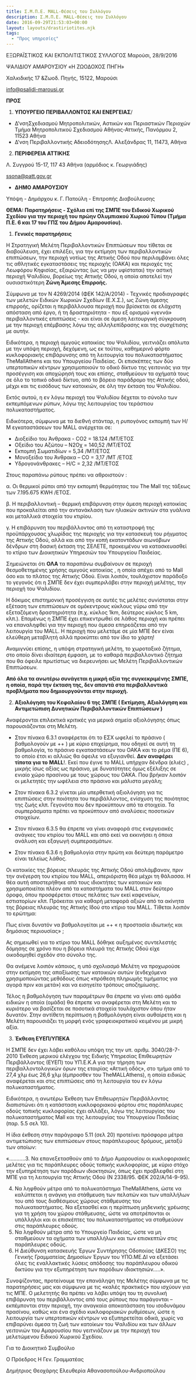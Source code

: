 ```yaml
---
title: Σ.Μ.Π.Ε. MALL-Θέσεις του Συλλόγου
description: Σ.Μ.Π.Ε. MALL-Θέσεις του Συλλόγου
date: 2016-09-29T21:53:03+00:00
layout: layouts/drastiriotites.njk
tags:
  - "Προς υπηρεσίες"
---
```


<!-- excerpt -->

ΕΞΩΡΑΪΣΤΙΚΟΣ ΚΑΙ ΕΚΠΟΛΙΤΙΣΤΙΚΟΣ ΣΥΛΛΟΓΟΣ Μαρούσι, 28/9/2016

ΨΑΛΙΔΙΟΥ ΑΜΑΡΟΥΣΙΟΥ «Η ΖΩΟΔΟΧΟΣ ΠΗΓΗ»

Χαλκιδικής 17 &amp;Ζωοδ. Πηγής, 15122, Μαρούσι

<info@psalidi-marousi.gr>

**ΠΡΟΣ**

1. **ΥΠΟΥΡΓΕΙΟ ΠΕΡΙΒΑΛΛΟΝΤΟΣ ΚΑΙ ΕΝΕΡΓΕΙΑΣ**/

- Δ’νσηΣχεδιασμού Μητροπολιτικών, Αστικών και Περιαστικών Περιοχών Τμήμα Μητροπολιτικού Σχεδιασμού Αθήνας-Αττικής, Πανόρμου 2, 11523 Αθήνα
- Δ’νση Περιβαλλοντικής ΑδειοδότησηςΛ. Αλεξάνδρας 11, 11473, Αθήνα

2. **ΠΕΡΙΦΕΡΕΙΑ ΑΤΤΙΚΗΣ**

Λ. Συγγρού 15-17, 117 43 Αθήνα (αρμόδιος κ. Γεωργιάδης)

<ssona@patt.gov.gr>

- **ΔΗΜΟ ΑΜΑΡΟΥΣΙΟΥ**

Υπόψη - Δημάρχου κ. Γ. Πατούλη - Επιτροπής Διαβούλευσης

**ΘΕΜΑ: Παρατηρήσεις - Σχόλια επί της ΣΜΠΕ του Ειδικού Χωρικού Σχεδίου για την περιοχή του πρώην Ολυμπιακού Χωριού Τύπου (Τμήμα Π.Ε. 6 και 17 του ΓΠΣ του Δήμου Αμαρουσίου).**

1. **Γενικές παρατηρήσεις**

Η Στρατηγική Μελέτη Περιβαλλοντικών Επιπτώσεων που τίθεται σε διαβούλευση, έχει επιλέξει, για την εκτίμηση των περιβαλλοντικών επιπτώσεων, την περιοχή νοτίως της Αττικής Οδού που περιλαμβάνει όλες τις αθλητικές εγκαταστάσεις της περιοχής (ΟΑΚΑ) και περιοχές της Λεωφόρου Κηφισίας, εξαιρώντας (ως να μην υφίσταται) την αστική περιοχή Ψαλιδίου, βορείως της Αττικής Οδού, η οποία αποτελεί την ουσιαστικότερη **Ζώνη Άμεσης Επιρροής.**

Σύμφωνα με τον Ν 4269/2014 (ΦΕΚ 142/Α/2014) - Τεχνικές προδιαγραφές των μελετών Ειδικών Χωρικών Σχεδίων (Ε.Χ.Σ.), ως Ζώνη άμεσης επιρροής, ορίζεται η περιβάλλουσα περιοχή που βρίσκεται σε ελάχιστη απόσταση από έργο, ή τη δραστηριότητα - που εξ ορισμού «γεννά» περιβαλλοντικές επιπτώσεις - και είναι σε άμεση λειτουργική σύγκρουση με την περιοχή επέμβασης λόγω της αλληλεπίδρασης και της συσχέτισης με αυτήν.

Ειδικότερα, η περιοχή αμιγούς κατοικίας του Ψαλιδίου, γειτνιάζει απόλυτα με την υπόψη περιοχή, δεχόμενη, ως εκ τούτου, καθημερινό φόρτο κυκλοφοριακής επιβάρυνσης από τη λειτουργία του πολυκαταστήματος TheMallAthens και του Υπουργείου Παιδείας. Οι επισκέπτες των δύο υπερτοπικών κέντρων χρησιμοποιούν το οδικό δίκτυο της γειτονιάς για την προσέγγιση και αποχώρησή τους και επίσης, σταθμεύουν τα οχήματά τους σε όλο το τοπικό οδικό δίκτυο, από το βόρειο παράδρομο της Αττικής οδού, μέχρι και τις εισόδους των κατοικιών, σε όλη την έκταση του Ψαλιδίου.

Εκτός αυτού, η εν λόγω περιοχή του Ψαλιδίου δέχεται το σύνολο των εκπεμπόμενων ρύπων, λόγω της λειτουργίας του τεράστιου πολυκαταστήματος.

Ειδικότερα, σύμφωνα με τα διεθνή στάνταρ, η ρυπογόνος εκπομπή των Η/Μ εγκαταστάσεων του MALL ανέρχεται σε:

- Διοξείδιο του Άνθρακα - CO2 = 18.124 /MT/ΕΤΟΣ
- Οξείδιο του Αζώτου – Ν2Οχ = 140,52 /ΜΤ/ΕΤΟΣ
- Εκπομπή Σωματιδίων = 5,34 /ΜΤ/ΕΤΟΣ
- Μονοξείδιο του Άνθρακα – CO = 3,17 /ΜΤ /ΕΤΟΣ
- Υδρογονάνθρακες – Η/C = 2,32 /ΜΤ/ΕΤΟΣ

Στους παραπάνω ρύπους πρέπει να αθροιστούν :

α. Οι θερμικοί ρύποι από την εκπομπή θερμότητας του The Mall της τάξεως των 7.195.675 KWH /ΕΤΟΣ.

β. Η περιβαλλοντική – θερμική επιβάρυνση στην άμεση περιοχή κατοικίας που προκαλείται από την αντανάκλαση των ηλιακών ακτινών στα γυάλινα και μεταλλικά στοιχεία του κτιρίου.

γ. Η επιβάρυνση του περιβάλλοντος από τη καταστροφή της προϋπάρχουσας χλωρίδας της περιοχής για την κατασκευή του ρήγματος της Αττικής Οδού, αλλά και από την κοπή εκατοντάδων αιωνόβιων δένδρων στη δασική έκταση της ΣΕΛΕΤΕ, προκειμένου να κατασκευασθεί το κτίριο των Διοικητικών Υπηρεσιών του Υπουργείου Παιδείας.

Σημειώνεται ότι **ΟΛΑ** τα παραπάνω συμβαίνουν σε περιοχή θεσμοθετημένης χρήσης αμιγούς κατοικίας , η οποία απέχει από το Mall όσο και το πλάτος της Αττικής Οδού. Είναι λοιπόν, τουλάχιστον παράδοξο το γεγονός ότι η ΣΜΠΕ δεν έχει συμπεριλάβει στην περιοχή μελέτης, την περιοχή του Ψαλιδίου.

Η δόκιμος επιστημονική προσέγγιση σε αυτές τις μελέτες συνίσταται στην εξέταση των επιπτώσεων σε ομόκεντρους κύκλους γύρω από την εξεταζόμενη δραστηριότητα (π.χ. κύκλος 1km, δεύτερος κύκλος 5 km, κλπ.). Επομένως η ΣΜΠΕ έχει επικεντρωθεί σε λάθος περιοχή και πρέπει να επαναληφθεί για την περιοχή που άμεσα επηρεάζεται από την λειτουργία του MALL. Η περιοχή που μελετάμε σε μία ΜΠΕ δεν είναι ελεύθερη μεταβλητή αλλά προκύπτει από τον ίδιο το χάρτη!

Αναμιγνύει επίσης, η υπόψη στρατηγική μελέτη, το χωροταξικό ζήτημα, στο οποίο δίνει ιδιαίτερη έμφαση, με το καθαρά περιβαλλοντικό ζήτημα που θα όφειλε πρωτίστως να διερευνήσει ως Μελέτη Περιβαλλοντικών Επιπτώσεων.

**Από όλα τα ανωτέρω συνάγεται η μικρή αξία της συγκεκριμένης ΣΜΠΕ, η οποία, παρά την έκταση της, δεν απαντά στα περιβαλλοντικά προβλήματα που δημιουργούνται στην περιοχή.**

2. **Αξιολόγηση του Κεφαλαίου 6 της ΣΜΠΕ ( Εκτίμηση, Αξιολόγηση και Αντιμετώπιση Δυνητικών Περιβαλλοντικών Επιπτώσεων )**

Αναφέρονται επιλεκτικά κριτικές για μερικά σημεία αξιολόγησης όπως παρουσιάζονται στη Μελέτη.

- Στον πίνακα 6.3.1 αναφέρεται ότι το ΕΣΧ ωφελεί το πράσινο ( βαθμολογούν με ++ ) με κύριο επιχείρημα, που οδηγεί σε αυτή τη βαθμολογία, το πράσινο εγκαταστάσεων του ΟΑΚΑ και το ρέμα (ΠΕ 6), το οποίο έτσι κι αλλιώς θα όφειλε να εξυγιανθεί. **Δεν αναφέρει τίποτα για το** **MALL**!. Εκεί που έγινε το MALL υπήρχαν δένδρα (ελιές) , μικρής ίσως αξίας ως πράσινο, με δυνατότητες όμως εξέλιξης σε ενιαίο χώρο πρασίνου με τους χώρους του ΟΑΚΑ. Που βρήκαν λοιπόν οι μελετητές την ωφέλεια στο πράσινο και μάλιστα μεγάλη;

- Στον πίνακα 6.3.2 γίνεται μία υπερθετική αξιολόγηση για τις επιπτώσεις στην ποιότητα του περιβάλλοντος, ενίσχυση της ποιότητας της ζωής κλπ. Γεγονότα που δεν προκύπτουν από τα στοιχεία. Τα συμπεράσματα πρέπει να προκύπτουν από αναλύσεις ποσοτικών στοιχείων.

- Στον πίνακα 6.3.5 θα έπρεπε να γίνει αναφορά στις ενεργειακές ανάγκες του κτιρίου του MALL και από εκεί να εκκινήσει η όποια ανάλυση και εξαγωγή συμπερασμάτων.

- Στον πίνακα 6.3.6 η βαθμολογία στην πρώτη και δεύτερη παράμετρο είναι τελείως λάθος.

Οι κατοικίες της βόρειας πλευράς της Αττικής Οδού απολάμβαναν, πριν την ανέγερση του κτιρίου του MALL, απεριόριστη θέα μέχρι τη θάλασσα. Η θέα αυτή αποστερήθηκε από τους ιδιοκτήτες των κατοικιών και χρησιμοποιείται πλέον από τα καταστήματα του MALL στον δεύτερο όροφο, όπου προσφέρεται στους πελάτες των εκεί καφενείων, εστιατορίων κλπ. Πρόκειται για καθαρή μεταφορά αξιών από τα ακίνητα της βόρειας πλευράς της Αττικής Ιδού στο κτίριο του MALL. Τίθεται λοιπόν το ερώτημα:

Πως είναι δυνατόν να βαθμολογείται με ++ « η προστασία ιδιωτικής και δημόσιας περιουσίας» ;

Ας σημειωθεί για το κτίριο του MALL δόθηκε αυξημένος συντελεστής δόμησης σε χρόνο που η βόρεια πλευρά της Αττικής Οδού είχε οικοδομηθεί σχεδόν στο σύνολο της.

Θα ανέμενε λοιπόν κάποιος, η υπό σχολιασμό Μελέτη να προχωρούσε στην εκτίμηση της απαξίωσης των κατοικιών αυτών (ενδεχόμενα χρησιμοποιώντας μεθόδους όπως «πρόθεση πληρωμής τιμήματος για αγορά πριν και μετά») και να εισηγείτο τρόπους αποζημίωσης.

Τέλος η βαθμολόγηση των παραμέτρων θα έπρεπε να γίνει από ομάδα ειδικών η οποία (ομάδα) θα έπρεπε να αναφέρεται στη Μελέτη και το κυριότερο να βασίζεται σε ποσοτικά στοιχεία τουλάχιστον όπου ήταν δυνατόν. Στην αντίθετη περίπτωση η βαθμολόγηση είναι αυθαίρετη και η Μελέτη παρουσιάζει τη μορφή ενός γραφειοκρατικού κειμένου με μικρή αξία.

3. **Έκθεση ΕΥΕΠ/ΥΠΕΚΑ**

Η ΣΜΠΕ δεν έχει λάβει καθόλου υπόψη της την υπ. αριθμ. 3040/28-7-2010 Έκθεση μερικού ελέγχου της Ειδικής Υπηρεσίας Επιθεωρητών Περιβάλλοντος (ΕΥΕΠ) του ΥΠ.Ε.Κ.Α για την τήρηση των περιβαλλοντολογικών όρων της εταιρίας «Αττική οδός», στο τμήμα από το 27,4 χλμ έως 26,6 χλμ (έμπροσθεν του TheMALLAthens), η οποία ειδικώς αναφέρεται και στις επιπτώσεις από τη λειτουργία του εν λόγω πολυκαταστήματος.

Ειδικότερα, η ανωτέρω Έκθεση των Επιθεωρητών Περιβάλλοντος διαπιστώνει ότι η κατάσταση κυκλοφοριακού φόρτου στις παράπλευρες οδούς τοπικής κυκλοφορίας έχει αλλάξει, λόγω της λειτουργίας του πολυκαταστήματος Mall και της λειτουργίας του Υπουργείου Παιδείας (παρ. 5.5 σελ 10).

Η ίδια έκθεση στην παράγραφο 5.11 (σελ 20) προτείνει πρόσφορα μέτρα αντιμετώπισης των επιπτώσεων στους παράπλευρους δρόμους, μεταξύ των οποίων:

«………..3. Να επανεξετασθούν από το Δήμο Αμαρουσίου οι κυκλοφοριακές μελέτες για τις παράπλευρες οδούς τοπικής κυκλοφορίας, με κύριο στόχο την εξυπηρέτηση των παρόδιων ιδιοκτησιών, όπως έχει προβλεφθεί στη ΜΠΕ για τη λειτουργία της Αττικής Οδού (Ν 2338/95. ΦΕΚ 202/Α/14-9-95).

4. Να ληφθούν μέτρα από το πολυκατάστημα TheMallAthens, ώστε να καλύπτεται η ανάγκη για στάθμευση των πελατών και των υπαλλήλων του από τους διαθέσιμους χώρους στάθμευσης του πολυκαταστήματος. Να εξετασθεί και η περίπτωση μηδενικής χρέωσης για τη χρήση του χώρου στάθμευσης, ώστε να αποτρέπονται οι υπάλληλοι και οι επισκέπτες του πολυκαταστήματος να σταθμεύουν στις παράπλευρες οδούς.
5. Να ληφθούν μέτρα από το Υπουργείο Παιδείας, ώστε να μη σταθμεύουν τα οχήματα των υπαλλήλων και των επισκεπτών στις παράπλευρες οδούς.
6. Η Διεύθυνση κατασκευής Έργων Συντήρησης Οδοποιίας (ΔΚΕΣΟ) της Γενικής Γραμματείας Δημοσίων Έργων του ΥΠΟ.ΜΕ.ΔΙ να εξετάσει όλες τις εναλλακτικές λύσεις απόδοσης του παράπλευρου οδικού δικτύου για την εξυπηρέτηση των παρόδιων ιδιοκτησιών…..».

Συνοψίζοντας, προτείνουμε την επανάληψη της Μελέτης σύμφωνα με τις παρατηρήσεις μας και σύμφωνα με τις «καλές πρακτικές» που ισχύουν για τις ΜΠΕ. Ο μελετητής θα πρέπει να λάβει υπόψη του τη συνολική επιβάρυνση του περιβάλλοντος από τους ρύπους που παράγονται – εκπέμπονται στην περιοχή, την αναγκαία αποκατάσταση του ισοδυνάμου πρασίνου, καθώς και ένα σχέδιο κυκλοφοριακών ρυθμίσεων, ώστε η λειτουργία των υπερτοπικών κέντρων να εξυπηρετείται οδικά, χωρίς να επιβαρύνει άμεσα τη ζωή των κατοίκων του Ψαλιδίου και των άλλων γειτονιών του Αμαρουσίου που γειτνιάζουν με την περιοχή του μελετώμενου Ειδικού Χωρικού Σχεδίου.

Για το Διοικητικό Συμβούλιο

Ο Πρόεδρος Η Γεν. Γραμματέας

Δημήτριος Θεοχάρης Ελευθερία Αθανασοπούλου-Ανδριοπούλου
